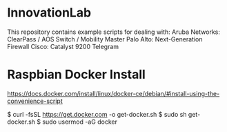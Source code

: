 # InnovationLab
This repository contains example scripts for dealing with:
Aruba Networks: ClearPass / AOS Switch / Mobility Master
Palo Alto: Next-Generation Firewall
Cisco: Catalyst 9200
Telegram

# Raspbian Docker Install
https://docs.docker.com/install/linux/docker-ce/debian/#install-using-the-convenience-script

$ curl -fsSL https://get.docker.com -o get-docker.sh
$ sudo sh get-docker.sh
$ sudo usermod -aG docker <your-user>
